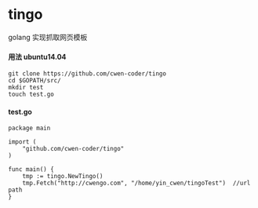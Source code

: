 # tingo     
golang 实现抓取网页模板   
#### 用法 ubuntu14.04 
```
git clone https://github.com/cwen-coder/tingo   
cd $GOPATH/src/
mkdir test   
touch test.go  
```  

#### test.go  
``` 
package main 

import (
    "github.com/cwen-coder/tingo" 
)

func main() {
    tmp := tingo.NewTingo()
    tmp.Fetch("http://cwengo.com", "/home/yin_cwen/tingoTest")  //url  path
}
```  

